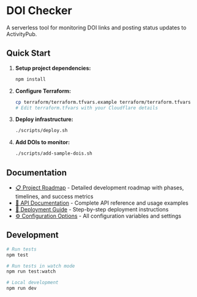 # DOI Checker

A serverless tool for monitoring DOI links and posting status updates to ActivityPub.

## Quick Start

1. **Setup project dependencies:**

   ```bash
   npm install
   ```

2. **Configure Terraform:**

   ```bash
   cp terraform/terraform.tfvars.example terraform/terraform.tfvars
   # Edit terraform.tfvars with your Cloudflare details
   ```

3. **Deploy infrastructure:**

   ```bash
   ./scripts/deploy.sh
   ```

4. **Add DOIs to monitor:**
   ```bash
   ./scripts/add-sample-dois.sh
   ```

## Documentation

- [📋 Project Roadmap](docs/ROADMAP.md) - Detailed development roadmap with phases, timelines, and success metrics
- [📡 API Documentation](docs/API.md) - Complete API reference and usage examples
- [🚀 Deployment Guide](docs/DEPLOYMENT.md) - Step-by-step deployment instructions
- [⚙️ Configuration Options](docs/CONFIGURATION.md) - All configuration variables and settings

## Development

```bash
# Run tests
npm test

# Run tests in watch mode
npm run test:watch

# Local development
npm run dev
```
